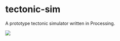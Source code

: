 tectonic-sim
============

A prototype tectonic simulator written in Processing.

<img src="https://raw.github.com/aaron-santos/tectonic-sim/master/doc/ss1.png" />